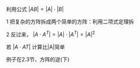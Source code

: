 利用公式 $|AB|=|A|\cdot|B|$   
  
1 把复杂的方阵拆成两个简单的方阵：利用二项式定理拆  
  
2 反过来， $|A\cdot A^T|=|A|\cdot|A^T|=|A|^2$   
  
若 $|A\cdot AT|$ 计算比|A|简单  
  
例子在2.3节，方阵的逆(下)  
